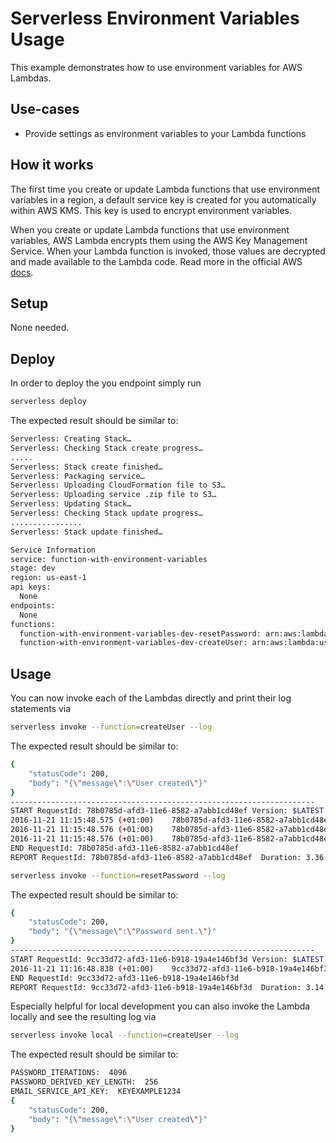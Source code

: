 <!--
title: AWS Serverless Environment Variables Usage example in NodeJS
description: This example demonstrates how to use environment variables for AWS Lambdas.
layout: Doc
-->
# Serverless Environment Variables Usage

This example demonstrates how to use environment variables for AWS Lambdas.

## Use-cases

- Provide settings as environment variables to your Lambda functions

## How it works

The first time you create or update Lambda functions that use environment variables in a region, a default service key is created for you automatically within AWS KMS. This key is used to encrypt environment variables.

When you create or update Lambda functions that use environment variables, AWS Lambda encrypts them using the AWS Key Management Service. When your Lambda function is invoked, those values are decrypted and made available to the Lambda code. Read more in the official AWS [docs](http://docs.aws.amazon.com/lambda/latest/dg/env_variables.html).

## Setup

None needed.

## Deploy

In order to deploy the you endpoint simply run

```bash
serverless deploy
```

The expected result should be similar to:

```bash
Serverless: Creating Stack…
Serverless: Checking Stack create progress…
.....
Serverless: Stack create finished…
Serverless: Packaging service…
Serverless: Uploading CloudFormation file to S3…
Serverless: Uploading service .zip file to S3…
Serverless: Updating Stack…
Serverless: Checking Stack update progress…
................
Serverless: Stack update finished…

Service Information
service: function-with-environment-variables
stage: dev
region: us-east-1
api keys:
  None
endpoints:
  None
functions:
  function-with-environment-variables-dev-resetPassword: arn:aws:lambda:us-east-1:377024778620:function:function-with-environment-variables-dev-resetPassword
  function-with-environment-variables-dev-createUser: arn:aws:lambda:us-east-1:377024778620:function:function-with-environment-variables-dev-createUser
```

## Usage

You can now invoke each of the Lambdas directly and print their log statements via

```bash
serverless invoke --function=createUser --log
```

The expected result should be similar to:

```bash
{
    "statusCode": 200,
    "body": "{\"message\":\"User created\"}"
}
--------------------------------------------------------------------
START RequestId: 78b0785d-afd3-11e6-8582-a7abb1cd48ef Version: $LATEST
2016-11-21 11:15:48.575 (+01:00)	78b0785d-afd3-11e6-8582-a7abb1cd48ef	PASSWORD_ITERATIONS:  4096
2016-11-21 11:15:48.576 (+01:00)	78b0785d-afd3-11e6-8582-a7abb1cd48ef	PASSWORD_DERIVED_KEY_LENGTH:  256
2016-11-21 11:15:48.576 (+01:00)	78b0785d-afd3-11e6-8582-a7abb1cd48ef	EMAIL_SERVICE_API_KEY:  KEYEXAMPLE1234
END RequestId: 78b0785d-afd3-11e6-8582-a7abb1cd48ef
REPORT RequestId: 78b0785d-afd3-11e6-8582-a7abb1cd48ef	Duration: 3.36 ms	Billed Duration: 100 ms 	Memory Size: 1024 MB	Max Memory Used: 15 MB
```

```bash
serverless invoke --function=resetPassword --log
```

The expected result should be similar to:

```bash
{
    "statusCode": 200,
    "body": "{\"message\":\"Password sent.\"}"
}
--------------------------------------------------------------------
START RequestId: 9cc33d72-afd3-11e6-b918-19a4e146bf3d Version: $LATEST
2016-11-21 11:16:48.838 (+01:00)	9cc33d72-afd3-11e6-b918-19a4e146bf3d	EMAIL_SERVICE_API_KEY:  KEYEXAMPLE1234
END RequestId: 9cc33d72-afd3-11e6-b918-19a4e146bf3d
REPORT RequestId: 9cc33d72-afd3-11e6-b918-19a4e146bf3d	Duration: 3.14 ms	Billed Duration: 100 ms 	Memory Size: 1024 MB	Max Memory Used: 15 MB
```

Especially helpful for local development you can also invoke the Lambda locally and see the resulting log via

```bash
serverless invoke local --function=createUser --log
```

The expected result should be similar to:

```bash
PASSWORD_ITERATIONS:  4096
PASSWORD_DERIVED_KEY_LENGTH:  256
EMAIL_SERVICE_API_KEY:  KEYEXAMPLE1234
{
    "statusCode": 200,
    "body": "{\"message\":\"User created\"}"
}
```
